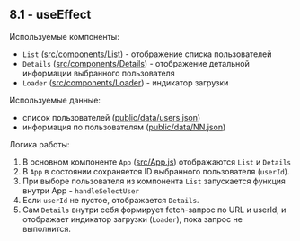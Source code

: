 ## 8.1 - useEffect

Используемые компоненты:
* `List` ([src/components/List](src/components/List)) - отображение списка пользователей
* `Details` ([src/components/Details](src/components/Details)) - отображение детальной информации выбранного пользователя
* `Loader` ([src/components/Loader](src/components/Loader)) - индикатор загрузки

Используемые данные:
* список пользователей ([public/data/users.json](public/data/users.json))
* информация по пользователям ([public/data/NN.json](public/data/))

Логика работы:
1) В основном компоненте `App` ([src/App.js](src/App.js)) отображаются `List` и `Details`
2) В `App` в состоянии сохраняется ID выбранного пользователя (`userId`).
3) При выборе пользователя из компонента `List` запускается функция внутри App - `handleSelectUser`
4) Если `userId` не пустое, отображается `Details`.
5) Сам `Details` внутри себя формирует fetch-запрос по URL и userId, и отображает индикатор загрузки (`Loader`), пока запрос не выполнится.

